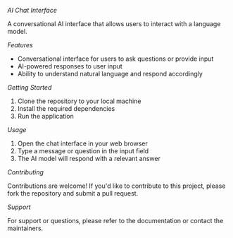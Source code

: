 
*AI Chat Interface*

A conversational AI interface that allows users to interact with a language model.

*Features*

- Conversational interface for users to ask questions or provide input
- AI-powered responses to user input
- Ability to understand natural language and respond accordingly

*Getting Started*

1. Clone the repository to your local machine
2. Install the required dependencies
3. Run the application

*Usage*

1. Open the chat interface in your web browser
2. Type a message or question in the input field
3. The AI model will respond with a relevant answer

*Contributing*

Contributions are welcome! If you'd like to contribute to this project, please fork the repository and submit a pull request.

*Support*

For support or questions, please refer to the documentation or contact the maintainers.
